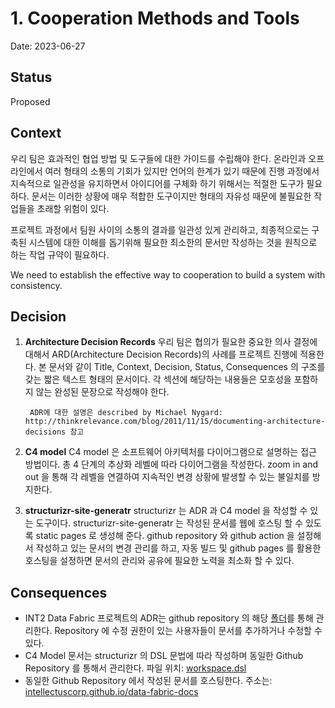 # 1. Cooperation Methods and Tools

Date: 2023-06-27

## Status

Proposed

## Context

우리 팀은 효과적인 협업 방법 및 도구들에 대한 가이드를 수립해야 한다. 온라인과 오프라인에서 여러 형태의 소통의 기회가 있지만 언어의 한계가 있기 때문에 진행 과정에서 지속적으로 일관성을 유지하면서 아이디어를 구체화 하기 위해서는 적절한 도구가 필요하다. 문서는 이러한 상황에 매우 적합한 도구이지만 형태의 자유성 때문에 불필요한 작업들을 초래할 위험이 있다.

프로젝트 과정에서 팀원 사이의 소통의 결과를 일관성 있게 관리하고, 최종적으로는 구축된 시스템에 대한 이해를 돕기위해 필요한 최소한의 문서만 작성하는 것을 원칙으로 하는 작업 규약이 필요하다.

We need to establish the effective way to cooperation to build a system with consistency.

## Decision

1. **Architecture Decision Records** 우리 팀은 협의가 필요한 중요한 의사 결정에 대해서 ARD(Architecture Decision Records)의 사례를 프로젝트 진행에 적용한다. 본 문서와 같이 Title, Context, Decision, Status, Consequences 의 구조를 갖는 짧은 텍스트 형태의 문서이다. 각 섹션에 해당하는 내용들은 모호성을 포함하지 않는 완성된 문장으로 작성해야 한다.

        ADR에 대한 설명은 described by Michael Nygard: http://thinkrelevance.com/blog/2011/11/15/documenting-architecture-decisions 참고

2. **C4 model** C4 model 은 소프트웨어 아키텍처를 다이어그램으로 설명하는 접근 방법이다. 총 4 단계의 추상화 레벨에 따라 다이어그램을 작성한다. zoom in and out 을 통해 각 레벨을 연결하여 지속적인 변경 상황에 발생할 수 있는 불일치를 방지한다.

3. **structurizr-site-generatr** structurizr 는 ADR 과 C4 model 을 작성할 수 있는 도구이다. structurizr-site-generatr 는 작성된 문서를 웹에 호스팅 할 수 있도록 static pages 로 생성해 준다. github repository 와 github action 을 설정해서 작성하고 있는 문서의 변경 관리를 하고, 자동 빌드 및 github pages 를 활용한 호스팅을 설정하면 문서의 관리와 공유에 필요한 노력을 최소화 할 수 있다.

## Consequences

- INT2 Data Fabric 프로젝트의 ADR는 github repository 의 해당 [폴더](https://github.com/IntellectusCorp/data-fabric-docs/tree/main/workspace/adrs)를 통해 관리한다. Repository 에 수정 권한이 있는 사용자들이 문서를 추가하거나 수정할 수 있다.
- C4 Model 문서는 structurizr 의 DSL 문법에 따라 작성하며 동일한 Github Repository 를 통해서 관리한다. 파일 위치: [workspace.dsl](https://github.com/IntellectusCorp/data-fabric-docs/blob/main/workspace/workspace.dsl)
- 동일한 Github Repository 에서 작성된 문서를 호스팅한다. 주소는: [intellectuscorp.github.io/data-fabric-docs](https://intellectuscorp.github.io/data-fabric-docs/master/)
